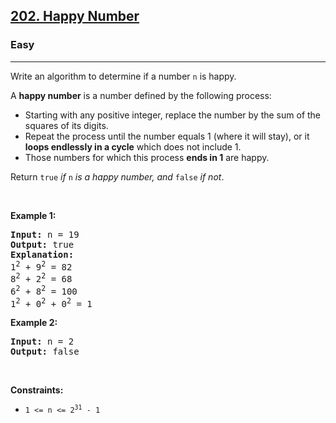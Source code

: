 <h2><a href="https://leetcode.com/problems/happy-number/">202. Happy Number</a></h2><h3>Easy</h3><hr><div style="user-select: auto;"><p style="user-select: auto;">Write an algorithm to determine if a number <code style="user-select: auto;">n</code> is happy.</p>

<p style="user-select: auto;">A <strong style="user-select: auto;">happy number</strong> is a number defined by the following process:</p>

<ul style="user-select: auto;">
	<li style="user-select: auto;">Starting with any positive integer, replace the number by the sum of the squares of its digits.</li>
	<li style="user-select: auto;">Repeat the process until the number equals 1 (where it will stay), or it <strong style="user-select: auto;">loops endlessly in a cycle</strong> which does not include 1.</li>
	<li style="user-select: auto;">Those numbers for which this process <strong style="user-select: auto;">ends in 1</strong> are happy.</li>
</ul>

<p style="user-select: auto;">Return <code style="user-select: auto;">true</code> <em style="user-select: auto;">if</em> <code style="user-select: auto;">n</code> <em style="user-select: auto;">is a happy number, and</em> <code style="user-select: auto;">false</code> <em style="user-select: auto;">if not</em>.</p>

<p style="user-select: auto;">&nbsp;</p>
<p style="user-select: auto;"><strong class="example" style="user-select: auto;">Example 1:</strong></p>

<pre style="user-select: auto;"><strong style="user-select: auto;">Input:</strong> n = 19
<strong style="user-select: auto;">Output:</strong> true
<strong style="user-select: auto;">Explanation:</strong>
1<sup style="user-select: auto;">2</sup> + 9<sup style="user-select: auto;">2</sup> = 82
8<sup style="user-select: auto;">2</sup> + 2<sup style="user-select: auto;">2</sup> = 68
6<sup style="user-select: auto;">2</sup> + 8<sup style="user-select: auto;">2</sup> = 100
1<sup style="user-select: auto;">2</sup> + 0<sup style="user-select: auto;">2</sup> + 0<sup style="user-select: auto;">2</sup> = 1
</pre>

<p style="user-select: auto;"><strong class="example" style="user-select: auto;">Example 2:</strong></p>

<pre style="user-select: auto;"><strong style="user-select: auto;">Input:</strong> n = 2
<strong style="user-select: auto;">Output:</strong> false
</pre>

<p style="user-select: auto;">&nbsp;</p>
<p style="user-select: auto;"><strong style="user-select: auto;">Constraints:</strong></p>

<ul style="user-select: auto;">
	<li style="user-select: auto;"><code style="user-select: auto;">1 &lt;= n &lt;= 2<sup style="user-select: auto;">31</sup> - 1</code></li>
</ul>
</div>